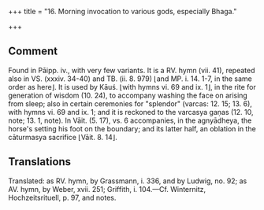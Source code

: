 +++
title = "16. Morning invocation to various gods, especially Bhaga."

+++
## Comment
Found in Pāipp. iv., with very few variants. It is a RV. hymn (vii. 41), repeated also in VS. (xxxiv. 34-40) and TB. (ii. 8. 979) ⌊and MP. i. 14. 1-7, in the same order as here⌋. It is used by Kāuś. ⌊with hymns vi. 69 and ix. 1⌋, in the rite for generation of wisdom (10. 24), to accompany washing the face on arising from sleep; also in certain ceremonies for "splendor" (varcas: 12. 15; 13. 6), with hymns vi. 69 and ix. 1; and it is reckoned to the varcasya gaṇas (12. 10, note; 13. 1, note). In Vāit. (5. 17), vs. 6 accompanies, in the agnyādheya, the horse's setting his foot on the boundary; and its latter half, an oblation in the cāturmasya sacrifice ⌊Vāit. 8. 14⌋.


## Translations
Translated: as RV. hymn, by Grassmann, i. 336, and by Ludwig, no. 92; as AV. hymn, by Weber, xvii. 251; Griffith, i. 104.—Cf. Winternitz, Hochzeitsrituell, p. 97, and notes.
